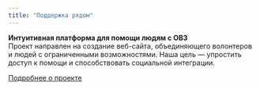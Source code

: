 ```yaml
---
title: "Поддержка рядом"
---
```


**Интуитивная платформа для помощи людям с ОВЗ**  
Проект направлен на создание веб-сайта, объединяющего волонтеров и людей с ограниченными возможностями. Наша цель — упростить доступ к помощи и способствовать социальной интеграции.

[Подробнее о проекте](/about/)